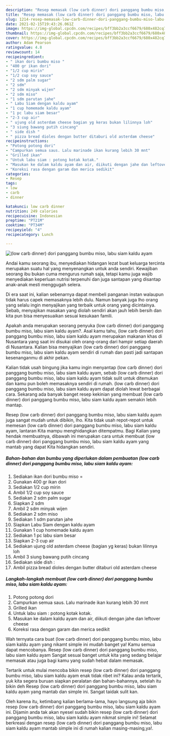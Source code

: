 ```yaml
---
description: "Resep memasak (low carb dinner) dori panggang bumbu miso, labu siam kaldu ayam yang enak dan Mudah Dibuat"
title: "Resep memasak (low carb dinner) dori panggang bumbu miso, labu siam kaldu ayam yang enak dan Mudah Dibuat"
slug: 1214-resep-memasak-low-carb-dinner-dori-panggang-bumbu-miso-labu-siam-kaldu-ayam-yang-enak-dan-mudah-dibuat
date: 2021-02-15T19:43:26.061Z
image: https://img-global.cpcdn.com/recipes/bff3bb2a3ccf6679/680x482cq70/low-carb-dinner-dori-panggang-bumbu-miso-labu-siam-kaldu-ayam-foto-resep-utama.jpg
thumbnail: https://img-global.cpcdn.com/recipes/bff3bb2a3ccf6679/680x482cq70/low-carb-dinner-dori-panggang-bumbu-miso-labu-siam-kaldu-ayam-foto-resep-utama.jpg
cover: https://img-global.cpcdn.com/recipes/bff3bb2a3ccf6679/680x482cq70/low-carb-dinner-dori-panggang-bumbu-miso-labu-siam-kaldu-ayam-foto-resep-utama.jpg
author: Adam Pearson
ratingvalue: 4.8
reviewcount: 14
recipeingredient:
- " ikan dori bumbu miso "
- "400 gr ikan dori"
- "1/2 cup mirin"
- "1/2 cup soy sauce"
- "2 sdm palm sugar"
- "2 sdm"
- "2 sdm minyak wijen"
- "2 sdm miso"
- "1 sdm parutan jahe"
- " Labu Siam dengan kaldu ayam"
- "1 cup homemade kaldu ayam"
- "1 pc labu siam besar"
- "2-3 cup air"
- " ujung old asterdam cheese bagian yg keras bukan lilinnya loh"
- "3 siung bawang putih cincang"
- " side dish "
- " pizza bread dioles dengan butter ditaburi old asterdam cheese"
recipeinstructions:
- "Potong potong dori"
- "Campurkan semua saus. Lalu marinade ikan kurang lebih 30 mnt"
- "Grilled ikan"
- "Untuk labu siam : potong kotak kotak."
- "Masukan ke dalam kaldu ayam dan air, diikuti dengan jahe dan leftover cheese"
- "Koreksi rasa dengan garam dan merica sedikit"
categories:
- Resep
tags:
- low
- carb
- dinner

katakunci: low carb dinner 
nutrition: 249 calories
recipecuisine: Indonesian
preptime: "PT21M"
cooktime: "PT34M"
recipeyield: "4"
recipecategory: Lunch

---
```



![(low carb dinner) dori panggang bumbu miso, labu siam kaldu ayam](https://img-global.cpcdn.com/recipes/bff3bb2a3ccf6679/680x482cq70/low-carb-dinner-dori-panggang-bumbu-miso-labu-siam-kaldu-ayam-foto-resep-utama.jpg)

Andai kamu seorang ibu, menyediakan hidangan lezat buat keluarga tercinta merupakan suatu hal yang menyenangkan untuk anda sendiri. Kewajiban seorang ibu bukan cuma mengurus rumah saja, tetapi kamu juga wajib menyediakan keperluan nutrisi terpenuhi dan juga santapan yang disantap anak-anak mesti menggugah selera.

Di era  saat ini, kalian sebenarnya dapat membeli panganan instan walaupun tidak harus capek memasaknya lebih dulu. Namun banyak juga lho orang yang selalu ingin menyajikan yang terbaik untuk orang yang dicintainya. Sebab, menyajikan masakan yang diolah sendiri akan jauh lebih bersih dan kita pun bisa menyesuaikan sesuai kesukaan famili. 



Apakah anda merupakan seorang penyuka (low carb dinner) dori panggang bumbu miso, labu siam kaldu ayam?. Asal kamu tahu, (low carb dinner) dori panggang bumbu miso, labu siam kaldu ayam merupakan makanan khas di Nusantara yang saat ini disukai oleh orang-orang dari hampir setiap daerah di Nusantara. Kalian bisa menyajikan (low carb dinner) dori panggang bumbu miso, labu siam kaldu ayam sendiri di rumah dan pasti jadi santapan kesenanganmu di akhir pekan.

Kalian tidak usah bingung jika kamu ingin menyantap (low carb dinner) dori panggang bumbu miso, labu siam kaldu ayam, sebab (low carb dinner) dori panggang bumbu miso, labu siam kaldu ayam tidak sulit untuk ditemukan dan kamu pun boleh memasaknya sendiri di rumah. (low carb dinner) dori panggang bumbu miso, labu siam kaldu ayam dapat diolah lewat berbagai cara. Sekarang ada banyak banget resep kekinian yang membuat (low carb dinner) dori panggang bumbu miso, labu siam kaldu ayam semakin lebih mantap.

Resep (low carb dinner) dori panggang bumbu miso, labu siam kaldu ayam juga sangat mudah untuk dibikin, lho. Kita tidak usah repot-repot untuk memesan (low carb dinner) dori panggang bumbu miso, labu siam kaldu ayam, lantaran Kita mampu menghidangkan ditempatmu. Bagi Kalian yang hendak membuatnya, dibawah ini merupakan cara untuk membuat (low carb dinner) dori panggang bumbu miso, labu siam kaldu ayam yang mantab yang dapat Kita hidangkan sendiri.

<!--inarticleads1-->

##### Bahan-bahan dan bumbu yang diperlukan dalam pembuatan (low carb dinner) dori panggang bumbu miso, labu siam kaldu ayam:

1. Sediakan  ikan dori bumbu miso =
1. Gunakan 400 gr ikan dori
1. Sediakan 1/2 cup mirin
1. Ambil 1/2 cup soy sauce
1. Sediakan 2 sdm palm sugar
1. Siapkan 2 sdm
1. Ambil 2 sdm minyak wijen
1. Sediakan 2 sdm miso
1. Sediakan 1 sdm parutan jahe
1. Siapkan  Labu Siam dengan kaldu ayam
1. Gunakan 1 cup homemade kaldu ayam
1. Sediakan 1 pc labu siam besar
1. Siapkan 2-3 cup air
1. Sediakan  ujung old asterdam cheese (bagian yg keras) bukan lilinnya loh
1. Ambil 3 siung bawang putih cincang
1. Sediakan  side dish :
1. Ambil  pizza bread dioles dengan butter ditaburi old asterdam cheese




<!--inarticleads2-->

##### Langkah-langkah membuat (low carb dinner) dori panggang bumbu miso, labu siam kaldu ayam:

1. Potong potong dori
1. Campurkan semua saus. Lalu marinade ikan kurang lebih 30 mnt
1. Grilled ikan
1. Untuk labu siam : potong kotak kotak.
1. Masukan ke dalam kaldu ayam dan air, diikuti dengan jahe dan leftover cheese
1. Koreksi rasa dengan garam dan merica sedikit




Wah ternyata cara buat (low carb dinner) dori panggang bumbu miso, labu siam kaldu ayam yang nikamt simple ini mudah banget ya! Kamu semua dapat mencobanya. Resep (low carb dinner) dori panggang bumbu miso, labu siam kaldu ayam Sangat sesuai banget untuk kita yang sedang belajar memasak atau juga bagi kamu yang sudah hebat dalam memasak.

Tertarik untuk mulai mencoba bikin resep (low carb dinner) dori panggang bumbu miso, labu siam kaldu ayam enak tidak ribet ini? Kalau anda tertarik, yuk kita segera buruan siapkan peralatan dan bahan-bahannya, setelah itu bikin deh Resep (low carb dinner) dori panggang bumbu miso, labu siam kaldu ayam yang mantab dan simple ini. Sangat taidak sulit kan. 

Oleh karena itu, ketimbang kalian berlama-lama, hayo langsung aja bikin resep (low carb dinner) dori panggang bumbu miso, labu siam kaldu ayam ini. Dijamin anda tak akan nyesel sudah bikin resep (low carb dinner) dori panggang bumbu miso, labu siam kaldu ayam nikmat simple ini! Selamat berkreasi dengan resep (low carb dinner) dori panggang bumbu miso, labu siam kaldu ayam mantab simple ini di rumah kalian masing-masing,ya!.

